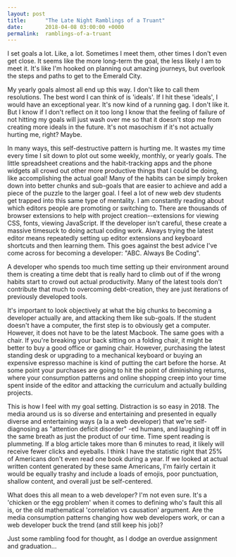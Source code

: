 ```yaml
---
layout: post
title:      "The Late Night Ramblings of a Truant"
date:       2018-04-08 03:00:00 +0000
permalink:  ramblings-of-a-truant
---
```


I set goals a lot. Like, a lot. Sometimes I meet them, other times I don't even get close. It seems like the more long-term the goal, the less likely I am to meet it. It's like I'm hooked on planning out amazing journeys, but overlook the steps and paths to get to the Emerald City.

My yearly goals almost all end up this way. I don't like to call them resolutions. The best word I can think of is 'ideals'. If I hit these 'ideals', I would have an exceptional year. It's now kind of a running gag. I don't like it. But I know if I don't reflect on it too long I know that the feeling of failure of not hitting my goals will just wash over me so that it doesn't stop me from creating more ideals in the future. It's not masochism if it's not actually hurting me, right? Maybe.

In many ways, this self-destructive pattern is hurting me. It wastes my time every time I sit down to plot out some weekly, monthly, or yearly goals. The little spreadsheet creations and the habit-tracking apps and the phone widgets all crowd out other more productive things that I could be doing, like accomplishing the actual goal! Many of the habits can be simply broken down into better chunks and sub-goals that are easier to achieve and add a piece of the puzzle to the larger goal. I feel a lot of new web dev students get trapped into this same type of mentality. I am constantly reading about which editors people are promoting or switching to. There are thousands of browser extensions to help with project creation--extensions for viewing CSS, fonts, viewing JavaScript. If the developer isn't careful, these create a massive timesuck to doing actual coding work. Always trying the latest editor means repeatedly setting up editor extensions and keyboard shortcuts and then learning them. This goes against the best advice I've come across for becoming a developer: "ABC. Always Be Coding".

A developer who spends too much time setting up their environment around them is creating a time debt that is really hard to climb out of if the wrong habits start to crowd out actual productivity. Many of the latest tools don't contribute that much to overcoming debt-creation, they are just iterations of previously developed tools.

It's important to look objectively at what the big chunks to becoming a developer actually are, and attacking them like sub-goals. If the student doesn't have a computer, the first step is to obviously get a computer. However, it does not have to be the latest Macbook. The same goes with a chair. If you're breaking your back sitting on a folding chair, it might be better to buy a good office or gaming chair. However, purchasing the latest standing desk or upgrading to a mechanical keyboard or buying an expensive espresso machine is kind of putting the cart before the horse. At some point your purchases are going to hit the point of diminishing returns, where your consumption patterns and online shopping creep into your time spent inside of the editor and attacking the curriculum and actually building projects.

This is how I feel with my goal setting. Distraction is so easy in 2018. The media around us is so diverse and entertaining and presented in equally diverse and entertaining ways (a la a web developer) that we're self-diagnosing as "attention deficit disorder" -ed humans, and laughing it off in the same breath as just the product of our time. Time spent reading is plummeting. If a blog article takes more than 6 minutes to read, it likely will receive fewer clicks and eyeballs. I think I have the statistic right that 25% of Americans don't even read one book during a year. If we looked at actual written content generated by these same Americans, I'm fairly certain it would be equally trashy and include a loads of emojis, poor punctuation, shallow content, and overall just be self-centered.

What does this all mean to a web developer? I'm not even sure. It's a 'chicken or the egg problem' when it comes to defining who's fault this all is, or the old mathematical 'correlation vs causation' argument. Are the media consumption patterns changing how web developers work, or can a web developer buck the trend (and still keep his job)?

Just some rambling food for thought, as I dodge an overdue assignment and graduation...

